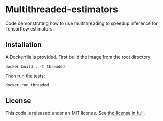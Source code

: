 # Multithreaded-estimators

Code demonstrating how to use multithreading to speedup inference for Tensorflow estimators.

## Installation

A Dockerfile is provided. First build the image from the root directory:

```
docker build . -t threaded
```

Then run the tests:

```
docker run threaded
```

## License

This code is released under an MIT license. See [the license in full](license.md).